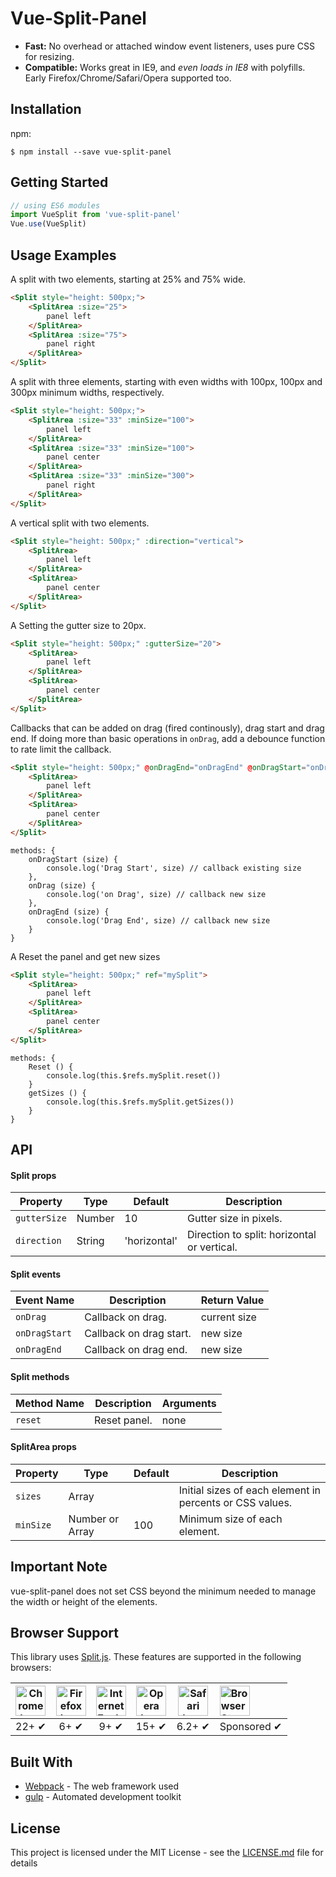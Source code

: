 # Vue-Split-Panel

- __Fast:__ No overhead or attached window event listeners, uses pure CSS for resizing.
- __Compatible:__ Works great in IE9, and _even loads in IE8_ with polyfills. Early Firefox/Chrome/Safari/Opera supported too.

## Installation

npm:

```
$ npm install --save vue-split-panel
```

## Getting Started

```js
// using ES6 modules
import VueSplit from 'vue-split-panel'
Vue.use(VueSplit)
```

## Usage Examples

A split with two elements, starting at 25% and 75% wide.

```html
<Split style="height: 500px;">
    <SplitArea :size="25">
        panel left
    </SplitArea>
    <SplitArea :size="75">
        panel right
    </SplitArea>
</Split>
```

A split with three elements, starting with even widths with 100px, 100px and 300px minimum widths, respectively.

```html
<Split style="height: 500px;">
    <SplitArea :size="33" :minSize="100">
        panel left
    </SplitArea>
    <SplitArea :size="33" :minSize="100">
        panel center
    </SplitArea>
    <SplitArea :size="33" :minSize="300">
        panel right
    </SplitArea>
</Split>
```

A vertical split with two elements.

```html
<Split style="height: 500px;" :direction="vertical">
    <SplitArea>
        panel left
    </SplitArea>
    <SplitArea>
        panel center
    </SplitArea>
</Split>
```

A Setting the gutter size to 20px.

```html
<Split style="height: 500px;" :gutterSize="20">
    <SplitArea>
        panel left
    </SplitArea>
    <SplitArea>
        panel center
    </SplitArea>
</Split>
```

Callbacks that can be added on drag (fired continously), drag start and drag end. If doing more than basic operations in `onDrag`, add a debounce function to rate limit the callback.

```html
<Split style="height: 500px;" @onDragEnd="onDragEnd" @onDragStart="onDragStart" onDrag="onDrag">
    <SplitArea>
        panel left
    </SplitArea>
    <SplitArea>
        panel center
    </SplitArea>
</Split>
```
```
methods: {
    onDragStart (size) {
        console.log('Drag Start', size) // callback existing size
    },
    onDrag (size) {
        console.log('on Drag', size) // callback new size
    },
    onDragEnd (size) {
        console.log('Drag End', size) // callback new size
    }
}
```
A Reset the panel and get new sizes

```html
<Split style="height: 500px;" ref="mySplit">
    <SplitArea>
        panel left
    </SplitArea>
    <SplitArea>
        panel center
    </SplitArea>
</Split>
```
```
methods: {
    Reset () {
        console.log(this.$refs.mySplit.reset())
    }
    getSizes () {
        console.log(this.$refs.mySplit.getSizes())
    }
}
```

## API

#### Split props

| Property | Type | Default | Description |
|---|---|---|---|
| `gutterSize` | Number | 10 | Gutter size in pixels. |
| `direction` | String | 'horizontal' | Direction to split: horizontal or vertical. |

#### Split events

| Event Name | Description | Return Value
|---|---|---|
| `onDrag` | Callback on drag. | current size |
| `onDragStart` | Callback on drag start. | new size |
| `onDragEnd` | Callback on drag end. | new size |

#### Split methods

| Method Name | Description | Arguments
|---|---|---|
| `reset` | Reset panel. | none |

#### SplitArea props

| Property | Type | Default | Description |
|---|---|---|---|
| `sizes` | Array | | Initial sizes of each element in percents or CSS values. |
| `minSize` | Number or Array | 100 | Minimum size of each element. |


## Important Note

vue-split-panel does not set CSS beyond the minimum needed to manage the width or height of the elements.


## Browser Support

This library uses [Split.js](https://github.com/nathancahill/Split.js). These features are supported in the following browsers:

| <img src="http://i.imgur.com/dJC1GUv.png" width="48px" height="48px" alt="Chrome logo"> | <img src="http://i.imgur.com/o1m5RcQ.png" width="48px" height="48px" alt="Firefox logo"> | <img src="http://i.imgur.com/8h3iz5H.png" width="48px" height="48px" alt="Internet Explorer logo"> | <img src="http://i.imgur.com/iQV4nmJ.png" width="48px" height="48px" alt="Opera logo"> | <img src="http://i.imgur.com/j3tgNKJ.png" width="48px" height="48px" alt="Safari logo"> | [<img src="http://i.imgur.com/70as3qf.png" height="48px" alt="BrowserStack logo">](http://browserstack.com/) |
|:---:|:---:|:---:|:---:|:---:|:----|
| 22+ ✔ | 6+ ✔ | 9+ ✔ | 15+ ✔ | 6.2+ ✔ | Sponsored ✔ |

## Built With

* [Webpack](https://webpack.js.org/) - The web framework used
* [gulp](http://gulpjs.com/) - Automated development toolkit

## License

This project is licensed under the MIT License - see the [LICENSE.md](https://github.com/bajaniyarohit/vue-split-panel/blob/master/LICENSE) file for details
